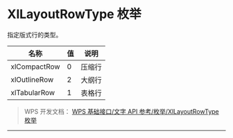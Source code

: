 # XlLayoutRowType 枚举

指定版式行的类型。

| 名称         | 值  | 说明   |
|--------------|-----|--------|
| xlCompactRow | 0   | 压缩行 |
| xlOutlineRow | 2   | 大纲行 |
| xlTabularRow | 1   | 表格行 |

> WPS 开发文档： [WPS 基础接口/文字 API 参考/枚举/XlLayoutRowType 枚举](https://qn.cache.wpscdn.cn/encs/doc/office_v19/topics/WPS%20%E5%9F%BA%E7%A1%80%E6%8E%A5%E5%8F%A3/%E6%96%87%E5%AD%97%20API%20%E5%8F%82%E8%80%83/%E6%9E%9A%E4%B8%BE/XlLayoutRowType%20%E6%9E%9A%E4%B8%BE.html)

------------------------------------------------------------------------
